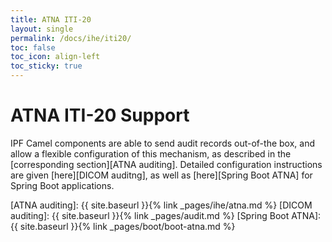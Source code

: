 ```yaml
---
title: ATNA ITI-20
layout: single
permalink: /docs/ihe/iti20/
toc: false
toc_icon: align-left
toc_sticky: true
---
```


# ATNA ITI-20 Support

IPF Camel components are able to send audit records out-of-the box, and allow a flexible configuration
of this mechanism, as described in the [corresponding section][ATNA auditing].
Detailed configuration instructions are given [here][DICOM auditng], as well as
[here][Spring Boot ATNA] for Spring Boot applications.


[ATNA auditing]: {{ site.baseurl }}{% link _pages/ihe/atna.md %}
[DICOM auditing]: {{ site.baseurl }}{% link _pages/audit.md %}
[Spring Boot ATNA]: {{ site.baseurl }}{% link _pages/boot/boot-atna.md %}